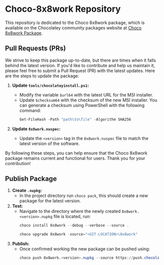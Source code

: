 # Choco-8x8work Repository

This repository is dedicated to the Choco 8x8work package, which is available on the Chocolatey community packages website at [Choco 8x8work Package](https://community.chocolatey.org/packages/8x8work).

## Pull Requests (PRs)

We strive to keep this package up-to-date, but there are times when it falls behind the latest version. If you'd like to contribute and help us maintain it, please feel free to submit a Pull Request (PR) with the latest updates. Here are the steps to update the package:

1. **Update `tools/chocolateyinstall.ps1`:**
   - Modify the variable `$url64` with the latest URL for the MSI installer.
   - Update `$checksum64` with the checksum of the new MSI installer. You can generate a checksum using PowerShell with the following command:
     ```powershell
     Get-FileHash -Path "path\to\file" -Algorithm SHA256
     ```

2. **Update `8x8work.nuspec`:**
   - Update the `<version>` tag in the `8x8work.nuspec` file to match the latest version of the software.

By following these steps, you can help ensure that the Choco 8x8work package remains current and functional for users. Thank you for your contribution!

## Publish Package

1. **Create `.nupkg`:**
   - In the project directory run `choco pack`, this should create a new package for the latest version.
2. **Test:**
   - Navigate to the directory where the newly created `8x8work.<version>.nupkg` file is located, run:
     ```powershell
     choco install 8x8work --debug --verbose --source .
     ```
     ```powershell
     choco upgrade 8x8work -source="<GIT-LOCATION>\8x8work"
     ```
3. **Publish:**
   - Once confirmed working the new package can be pushed using:
     ```powershell
     choco push 8x8work.<version>.nupkg --source https://push.chocolatey.org/
     ```
